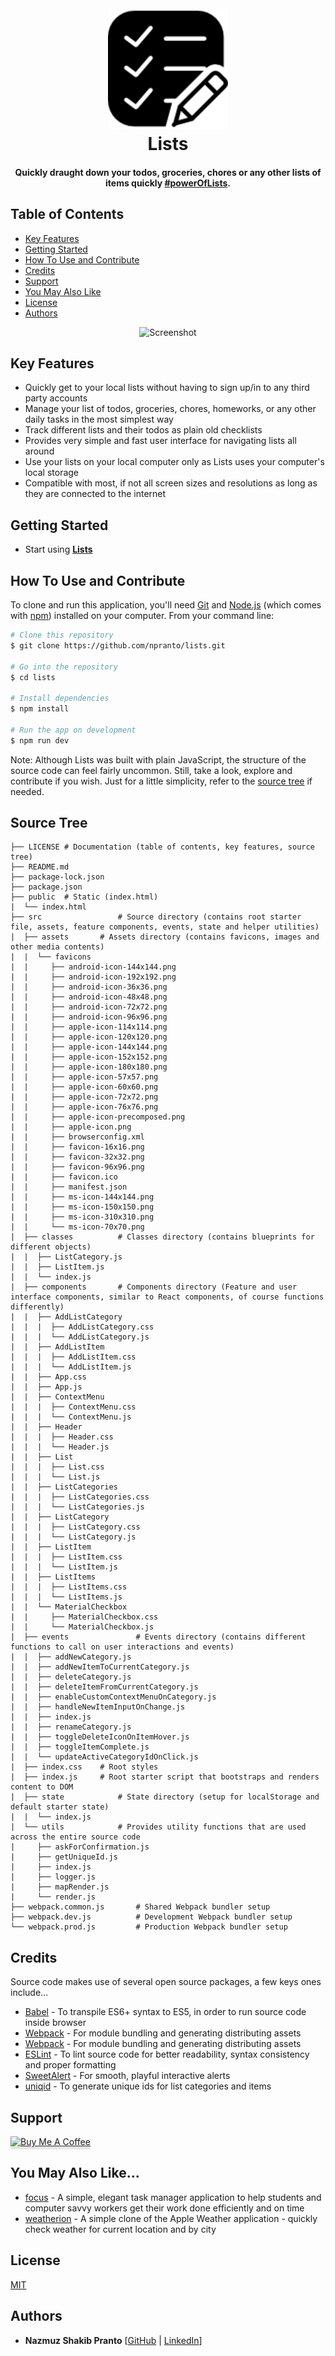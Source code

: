 <h1 align="center">
  <br>
  <a href="http://www.amitmerchant.com/electron-markdownify"><img src="./src/assets/favicons/android-icon-192x192.png" alt="Lists" width="192"></a>
  <br>
  Lists
  <br>
</h1>

<h4 align="center">Quickly draught down your todos, groceries, chores or any other lists of items quickly <a href="https://github.com/npranto/lists" target="_blank">#powerOfLists</a>.</h4>

## Table of Contents

* [Key Features](#key-features)
* [Getting Started](#getting-started)
* [How To Use and Contribute](#how-to-use-and-contribute)
* [Credits](#credits)
* [Support](#support)
* [You May Also Like](#you-may-also-like)
* [License](#license)
* [Authors](#authors)

<div align="center">
	<img src="https://media.giphy.com/media/3o6MbhbYBsqTrbP2qQ/giphy.gif" alt="Screenshot" />
</div>

## Key Features

* Quickly get to your local lists without having to sign up/in to any third party accounts
* Manage your list of todos, groceries, chores, homeworks, or any other daily tasks in the most simplest way
* Track different lists and their todos as plain old checklists
* Provides very simple and fast user interface for navigating lists all around
* Use your lists on your local computer only as Lists uses your computer's local storage 
* Compatible with most, if not all screen sizes and resolutions as long as they are connected to the internet

## Getting Started

* Start using [**Lists**](http://listsareawesome.surge.sh/)

## How To Use and Contribute

To clone and run this application, you'll need [Git](https://git-scm.com) and [Node.js](https://nodejs.org/en/download/) (which comes with [npm](http://npmjs.com)) installed on your computer. From your command line:

```bash
# Clone this repository
$ git clone https://github.com/npranto/lists.git

# Go into the repository
$ cd lists

# Install dependencies
$ npm install

# Run the app on development
$ npm run dev
```

Note: Although Lists was built with plain JavaScript, the structure of the source code can feel fairly uncommon. Still, take a look, explore and contribute if you wish. Just for a little simplicity, refer to the [source tree](#source-tree) if needed. 

## Source Tree
	
	
	├── LICENSE	# Documentation (table of contents, key features, source tree)
	├── README.md																								
	├── package-lock.json
	├── package.json
	├── public	# Static (index.html)
	|  └── index.html
	├── src					# Source directory (contains root starter file, assets, feature components, events, state and helper utilities)
	|  ├── assets		# Assets directory (contains favicons, images and other media contents)
	|  |  └── favicons
	|  |     ├── android-icon-144x144.png
	|  |     ├── android-icon-192x192.png
	|  |     ├── android-icon-36x36.png
	|  |     ├── android-icon-48x48.png
	|  |     ├── android-icon-72x72.png
	|  |     ├── android-icon-96x96.png
	|  |     ├── apple-icon-114x114.png
	|  |     ├── apple-icon-120x120.png
	|  |     ├── apple-icon-144x144.png
	|  |     ├── apple-icon-152x152.png
	|  |     ├── apple-icon-180x180.png
	|  |     ├── apple-icon-57x57.png
	|  |     ├── apple-icon-60x60.png
	|  |     ├── apple-icon-72x72.png
	|  |     ├── apple-icon-76x76.png
	|  |     ├── apple-icon-precomposed.png
	|  |     ├── apple-icon.png
	|  |     ├── browserconfig.xml
	|  |     ├── favicon-16x16.png
	|  |     ├── favicon-32x32.png
	|  |     ├── favicon-96x96.png
	|  |     ├── favicon.ico
	|  |     ├── manifest.json
	|  |     ├── ms-icon-144x144.png
	|  |     ├── ms-icon-150x150.png
	|  |     ├── ms-icon-310x310.png
	|  |     └── ms-icon-70x70.png
	|  ├── classes			# Classes directory (contains blueprints for different objects)
	|  |  ├── ListCategory.js
	|  |  ├── ListItem.js
	|  |  └── index.js
	|  ├── components		# Components directory (Feature and user interface components, similar to React components, of course functions differently)
	|  |  ├── AddListCategory
	|  |  |  ├── AddListCategory.css
	|  |  |  └── AddListCategory.js
	|  |  ├── AddListItem
	|  |  |  ├── AddListItem.css
	|  |  |  └── AddListItem.js
	|  |  ├── App.css	
	|  |  ├── App.js
	|  |  ├── ContextMenu
	|  |  |  ├── ContextMenu.css
	|  |  |  └── ContextMenu.js
	|  |  ├── Header
	|  |  |  ├── Header.css
	|  |  |  └── Header.js
	|  |  ├── List
	|  |  |  ├── List.css
	|  |  |  └── List.js
	|  |  ├── ListCategories
	|  |  |  ├── ListCategories.css
	|  |  |  └── ListCategories.js
	|  |  ├── ListCategory
	|  |  |  ├── ListCategory.css
	|  |  |  └── ListCategory.js
	|  |  ├── ListItem
	|  |  |  ├── ListItem.css
	|  |  |  └── ListItem.js
	|  |  ├── ListItems
	|  |  |  ├── ListItems.css
	|  |  |  └── ListItems.js
	|  |  └── MaterialCheckbox
	|  |     ├── MaterialCheckbox.css
	|  |     └── MaterialCheckbox.js
	|  ├── events				# Events directory (contains different functions to call on user interactions and events)
	|  |  ├── addNewCategory.js
	|  |  ├── addNewItemToCurrentCategory.js
	|  |  ├── deleteCategory.js
	|  |  ├── deleteItemFromCurrentCategory.js
	|  |  ├── enableCustomContextMenuOnCategory.js					
	|  |  ├── handleNewItemInputOnChange.js
	|  |  ├── index.js
	|  |  ├── renameCategory.js
	|  |  ├── toggleDeleteIconOnItemHover.js
	|  |  ├── toggleItemComplete.js
	|  |  └── updateActiveCategoryIdOnClick.js
	|  ├── index.css	# Root styles
	|  ├── index.js		# Root starter script that bootstraps and renders content to DOM
	|  ├── state			# State directory (setup for localStorage and default starter state)
	|  |  └── index.js
	|  └── utils			# Provides utility functions that are used across the entire source code
	|     ├── askForConfirmation.js
	|     ├── getUniqueId.js
	|     ├── index.js
	|     ├── logger.js
	|     ├── mapRender.js
	|     └── render.js
	├── webpack.common.js		# Shared Webpack bundler setup
	├── webpack.dev.js			# Development Webpack bundler setup
	└── webpack.prod.js			# Production Webpack bundler setup


## Credits

Source code makes use of several open source packages, a few keys ones include...

- [Babel](https://babeljs.io/) - To transpile ES6+ syntax to ES5, in order to run source code inside browser
- [Webpack](https://webpack.js.org/) - For module bundling and generating distributing assets
- [Webpack](https://webpack.js.org/) - For module bundling and generating distributing assets
- [ESLint](https://eslint.org/) - To lint source code for better readability, syntax consistency and proper formatting
- [SweetAlert](https://sweetalert.js.org/) - For smooth, playful interactive alerts 
- [uniqid](https://www.npmjs.com/package/uniqid) - To generate unique ids for list categories and items

## Support

<a href="https://www.buymeacoffee.com/nsplovescoffee" target="_blank"><img src="https://www.buymeacoffee.com/assets/img/custom_images/purple_img.png" alt="Buy Me A Coffee" style="height: 41px !important;width: 174px !important;box-shadow: 0px 3px 2px 0px rgba(190, 190, 190, 0.5) !important;-webkit-box-shadow: 0px 3px 2px 0px rgba(190, 190, 190, 0.5) !important;" ></a>

## You May Also Like...

- [focus](https://github.com/npranto/focus) - A simple, elegant task manager application to help students and computer savvy workers get their work done efficiently and on time
- [weatherion](https://github.com/npranto/weatherion) - A simple clone of the Apple Weather application - quickly check weather for current location and by city

## License

[MIT](https://tldrlegal.com/license/mit-license)

## Authors

* **Nazmuz Shakib Pranto** [[GitHub](https://github.com/npranto) | [LinkedIn](https://www.linkedin.com/in/npranto/)]
